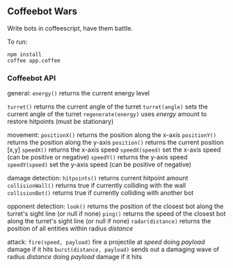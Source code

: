 ## Coffeebot Wars

Write bots in coffeescript, have them battle.

To run:

    npm install
    coffee app.coffee


### Coffeebot API
general:
`energy()` returns the current energy level

`turret()` returns the current angle of the turret
`turret(angle)` sets the current angle of the turret
`regenerate(energy)` uses _energy_ amount to restore hitpoints (must be stationary)

movement:
`positionX()` returns the position along the x-axis
`positionY()` returns the position along the y-axis
`position()` returns the current position [x,y]
`speedX()` returns the x-axis speed
`speedX(speed)` set the x-axis speed (can be positive or negative)
`speedY()` returns the y-axis speed
`speedY(speed)` set the y-axis speed (can be positive of negative)

damage detection:
`hitpoints()` returns current hitpoint amount
`collisionWall()` returns true if currently colliding with the wall
`collisionBot()` returns true if currently colliding with another bot

opponent detection:
`look()` returns the position of the closest bot along the turret's sight line (or null if none)
`ping()` returns the speed of the closest bot along the turret's sight line (or null if none)
`radar(distance)` returns the position of all entities within radius _distance_

attack:
`fire(speed, payload)` fire a projectile at _speed_ doing _payload_ damage if it hits
`burst(distance, payload)` sends out a damaging wave of radius _distance_ doing _payload_ damage if it hits
